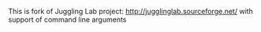 This is fork of Juggling Lab project: http://jugglinglab.sourceforge.net/ with support of command line arguments
